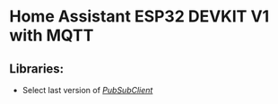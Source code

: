 # Home Assistant ESP32 DEVKIT V1 with MQTT

## Libraries:
  - Select last version of *[PubSubClient](https://github.com/knolleary/pubsubclient/tags)* 
